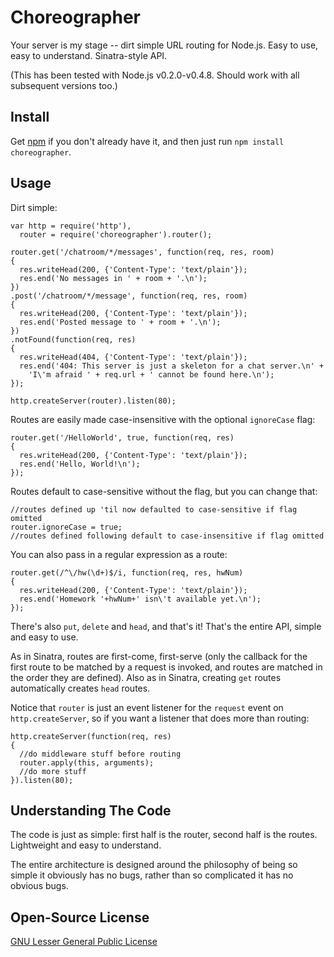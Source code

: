 Choreographer
=============

Your server is my stage -- dirt simple URL routing for Node.js. Easy to use,
easy to understand. Sinatra-style API.

(This has been tested with Node.js v0.2.0-v0.4.8. Should work with all
subsequent versions too.)

Install
-------

Get [npm](http://github.com/isaacs/npm#readme) if you don't already have it,
and then just run `npm install choreographer`.

Usage
-----

Dirt simple:

    var http = require('http'),
      router = require('choreographer').router();
    
    router.get('/chatroom/*/messages', function(req, res, room)
    {
      res.writeHead(200, {'Content-Type': 'text/plain'});
      res.end('No messages in ' + room + '.\n');
    })
    .post('/chatroom/*/message', function(req, res, room)
    {
      res.writeHead(200, {'Content-Type': 'text/plain'});
      res.end('Posted message to ' + room + '.\n');
    })
    .notFound(function(req, res)
    {
      res.writeHead(404, {'Content-Type': 'text/plain'});
      res.end('404: This server is just a skeleton for a chat server.\n' +
        'I\'m afraid ' + req.url + ' cannot be found here.\n');
    });
    
    http.createServer(router).listen(80);

Routes are easily made case-insensitive with the optional `ignoreCase` flag:

    router.get('/HelloWorld', true, function(req, res)
    {
      res.writeHead(200, {'Content-Type': 'text/plain'});
      res.end('Hello, World!\n');
    });

Routes default to case-sensitive without the flag, but you can change that:

    //routes defined up 'til now defaulted to case-sensitive if flag omitted
    router.ignoreCase = true;
    //routes defined following default to case-insensitive if flag omitted

You can also pass in a regular expression as a route:

    router.get(/^\/hw(\d+)$/i, function(req, res, hwNum)
    {
      res.writeHead(200, {'Content-Type': 'text/plain'});
      res.end('Homework '+hwNum+' isn\'t available yet.\n');
    });

There's also `put`, `delete` and `head`, and that's it! That's the entire
API, simple and easy to use.

As in Sinatra, routes are first-come, first-serve (only the callback for the
first route to be matched by a request is invoked, and routes are matched in
the order they are defined). Also as in Sinatra, creating `get` routes
automatically creates `head` routes.

Notice that `router` is just an event listener for the `request` event on
`http.createServer`, so if you want a listener that does more than routing:

    http.createServer(function(req, res)
    {
      //do middleware stuff before routing
      router.apply(this, arguments);
      //do more stuff
    }).listen(80);

Understanding The Code
----------------------

The code is just as simple: first half is the router, second half is the
routes. Lightweight and easy to understand.

The entire architecture is designed around the philosophy of being so simple
it obviously has no bugs, rather than so complicated it has no obvious bugs.

Open-Source License
-------------------

[GNU Lesser General Public License](http://www.gnu.org/licenses/lgpl.html)
